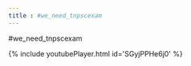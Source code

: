 ```yaml
---
title : #we_need_tnpscexam
---
```


#we_need_tnpscexam



{% include youtubePlayer.html id='SGyjPPHe6j0' %}
